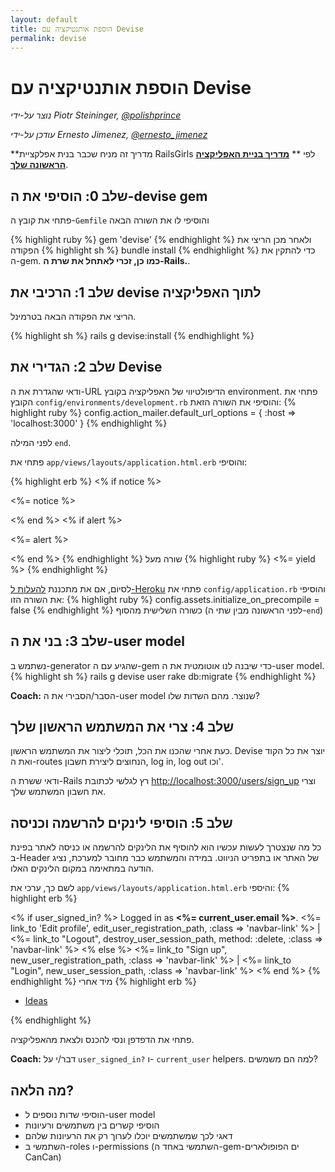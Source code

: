 ```yaml
---
layout: default
title: הוספת אותנטיקציה עם Devise
permalink: devise
---
```


# הוספת אותנטיקציה עם Devise

*נוצר על-ידי Piotr Steininger, [@polishprince](https://twitter.com/polishprince)*

*עודכן על-ידי Ernesto Jimenez, [@ernesto_jimenez](https://twitter.com/ernesto_jimenez)*

**מדריך זה מניח שכבר בנית אפלקציית RailsGirls לפי ** [**מדריך בניית האפליקציה הראשונה שלך**](/app).


## שלב 0: הוסיפי את ה-devise gem

פתחי את קובץ ה-`Gemfile` והוסיפי לו את השורה הבאה

{% highlight ruby %}
gem 'devise'
{% endhighlight %}
ולאחר מכן הריצי את הפקודה
{% highlight sh %}
bundle install
{% endhighlight %}
כדי להתקין את ה-gem. **כמו כן, זכרי לאתחל את שרת ה-Rails.**.

## שלב 1: הרכיבי את devise לתוך האפליקציה

הריצי את הפקודה הבאה בטרמינל.

{% highlight sh %}
rails g devise:install
{% endhighlight %}


## שלב 2: הגדירי את Devise

ודאי שהגדרת את ה-URL הדיפולטיווי של האפליקציה בקובץ environment. פתחי את הקובץ `config/environments/development.rb` והוסיפי את השורה הזאת:
{% highlight ruby %}
   config.action_mailer.default_url_options = { :host => 'localhost:3000' }
{% endhighlight %}

לפני המילה `end`.

פתחי את `app/views/layouts/application.html.erb` והוסיפי:

{% highlight erb %}
<% if notice %>
  <p class="alert alert-notice"><%= notice %></p>
<% end %>
<% if alert %>
  <p class="alert alert-error"><%= alert %></p>
<% end %>
{% endhighlight %}
שורה מעל
{% highlight ruby %}
   <%= yield %>
{% endhighlight %}

לסיום, אם את מתכננת [להעלות ל-Heroku](/heroku) פתחי את `config/application.rb` והוסיפי את השורה הזו:
{% highlight ruby %}
  config.assets.initialize_on_precompile = false
{% endhighlight %}
כשורה השלישית מהסוף (לפני הראשונה מבין שתי ה-`end`)

## שלב 3: בני את ה-user model

נשתמש ב-generator שהגיע עם ה-gem כדי שיבנה לנו אוטומטית את ה-user model.
{% highlight sh %}
   rails g devise user
   rake db:migrate
{% endhighlight %}

**Coach:** הסבר/הסבירי את ה-user model שנוצר. מהם השדות שלו?

## שלב 4: צרי את המשתמש הראשון שלך

כעת אחרי שהכנו את הכל, תוכלי ליצור את המשתמש הראשון. Devise יוצר את כל הקוד ואת ה-routes הנחוצים ליצירת חשבון, log in, log out וכו'.

ודאי ששרת ה-Rails רץ לגלשי לכתובת [http://localhost:3000/users/sign_up](http://localhost:3000/users/sign_up) וצרי את חשבון המשתמש שלך.

## שלב 5: הוסיפי לינקים להרשמה וכניסה

כל מה שנצטרך לעשות עכשיו הוא להוסיף את הלינקים להרשמה או כניסה לאתר בפינת ב-Header של האתר או בתפריט הניווט. במידה והמשתמש כבר מחובר למערכת, נציג הודעה במתאימה במקום הלינקים האלו.

לשם כך, ערכי את `app/views/layouts/application.html.erb` והיספי:
{% highlight erb %}
<p class="navbar-text pull-right">
<% if user_signed_in? %>
  Logged in as <strong><%= current_user.email %></strong>.
  <%= link_to 'Edit profile', edit_user_registration_path, :class => 'navbar-link' %> |
  <%= link_to "Logout", destroy_user_session_path, method: :delete, :class => 'navbar-link'  %>
<% else %>
  <%= link_to "Sign up", new_user_registration_path, :class => 'navbar-link'  %> |
  <%= link_to "Login", new_user_session_path, :class => 'navbar-link'  %>
<% end %>
{% endhighlight %}
מיד אחרי
{% highlight erb %}
<ul class="nav">
  <li class="active"><a href="/ideas">Ideas</a></li>
</ul>
{% endhighlight %}


פתחי את הדפדפן ונסי להכנס ולצאת מהאפליקציה.

**Coach:** דבר/י על `user_signed_in?` ו- `current_user` helpers. למה הם משמשים?

## מה הלאה?

* הוסיפי שדות נוספים ל-user model 
* הוסיפי קשרים בין משתמשים ורעיונות
* דאגי לכך שמשתמשים יוכלו לערוך רק את הרעיונות שלהם
* השתמשי ב-roles ו-permissions (השתמשי באחד ה-gem-ים הפופולארים CanCan)


